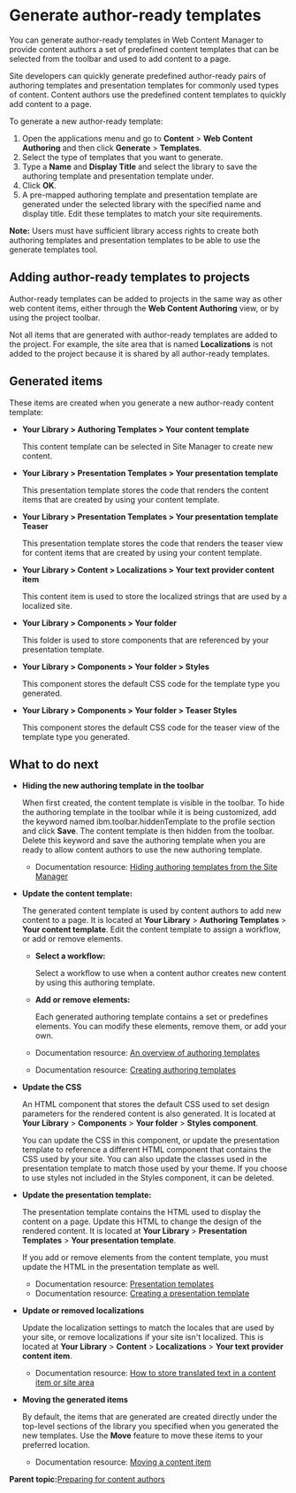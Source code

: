 # Generate author-ready templates 

You can generate author-ready templates in Web Content Manager to provide content authors a set of predefined content templates that can be selected from the toolbar and used to add content to a page.

Site developers can quickly generate predefined author-ready pairs of authoring templates and presentation templates for commonly used types of content. Content authors use the predefined content templates to quickly add content to a page.

To generate a new author-ready template:

1.  Open the applications menu and go to **Content** \> **Web Content Authoring** and then click **Generate** \> **Templates**.
2.  Select the type of templates that you want to generate.
3.  Type a **Name** and **Display Title** and select the library to save the authoring template and presentation template under.
4.  Click **OK**.
5.  A pre-mapped authoring template and presentation template are generated under the selected library with the specified name and display title. Edit these templates to match your site requirements.

**Note:** Users must have sufficient library access rights to create both authoring templates and presentation templates to be able to use the generate templates tool.

## Adding author-ready templates to projects

Author-ready templates can be added to projects in the same way as other web content items, either through the **Web Content Authoring** view, or by using the project toolbar.

Not all items that are generated with author-ready templates are added to the project. For example, the site area that is named **Localizations** is not added to the project because it is shared by all author-ready templates.

## Generated items

These items are created when you generate a new author-ready content template:

-   ****Your Library** \> **Authoring Templates** \> **Your content template****

    This content template can be selected in Site Manager to create new content.

-   ****Your Library** \> **Presentation Templates** \> **Your presentation template****

    This presentation template stores the code that renders the content items that are created by using your content template.

-   ****Your Library** \> **Presentation Templates** \> **Your presentation template Teaser****

    This presentation template stores the code that renders the teaser view for content items that are created by using your content template.

-   ****Your Library** \> **Content** \> **Localizations** \> **Your text provider content item****

    This content item is used to store the localized strings that are used by a localized site.

-   ****Your Library** \> **Components** \> **Your folder****

    This folder is used to store components that are referenced by your presentation template.

-   ****Your Library** \> **Components** \> **Your folder** \> **Styles****

    This component stores the default CSS code for the template type you generated.

-   ****Your Library** \> **Components** \> **Your folder** \> **Teaser Styles****

    This component stores the default CSS code for the teaser view of the template type you generated.


## What to do next

-   **Hiding the new authoring template in the toolbar**

    When first created, the content template is visible in the toolbar. To hide the authoring template in the toolbar while it is being customized, add the keyword named ibm.toolbar.hiddenTemplate to the profile section and click **Save**. The content template is then hidden from the toolbar. Delete this keyword and save the authoring template when you are ready to allow content authors to use the new authoring template.

    -   Documentation resource: [Hiding authoring templates from the Site Manager](../admin-system/epc_wcm_hide_authoring_templates.md)
-   **Update the content template:**

    The generated content template is used by content authors to add new content to a page. It is located at **Your Library** \> **Authoring Templates** \> **Your content template**. Edit the content template to assign a workflow, or add or remove elements.

    -   **Select a workflow:**

        Select a workflow to use when a content author creates new content by using this authoring template.

    -   **Add or remove elements:**

        Each generated authoring template contains a set or predefines elements. You can modify these elements, remove them, or add your own.

    -   Documentation resource: [An overview of authoring templates](wcm_dev_auth-temp_overview.md)
    -   Documentation resource: [Creating authoring templates](../panel_help/wcm_dev_auth-temp_creating.md)
-   **Update the CSS**

    An HTML component that stores the default CSS used to set design parameters for the rendered content is also generated. It is located at **Your Library** \> **Components** \> **Your folder** \> **Styles component**.

    You can update the CSS in this component, or update the presentation template to reference a different HTML component that contains the CSS used by your site. You can also update the classes used in the presentation template to match those used by your theme. If you choose to use styles not included in the Styles component, it can be deleted.

-   **Update the presentation template:**

    The presentation template contains the HTML used to display the content on a page. Update this HTML to change the design of the rendered content. It is located at **Your Library** \> **Presentation Templates** \> **Your presentation template**.

    If you add or remove elements from the content template, you must update the HTML in the presentation template as well.

    -   Documentation resource: [Presentation templates](wcm_cms_presentation_templates.md)
    -   Documentation resource: [Creating a presentation template](../panel_help/wcm_dev_pres-temp.md)
-   **Update or removed localizations**

    Update the localization settings to match the locales that are used by your site, or remove localizations if your site isn't localized. This is located at **Your Library** \> **Content** \> **Localizations** \> **Your text provider content item**.

    -   Documentation resource: [How to store translated text in a content item or site area](wcm_dev_storing_translated_text.md#)
-   **Moving the generated items**

    By default, the items that are generated are created directly under the top-level sections of the library you specified when you generated the new templates. Use the **Move** feature to move these items to your preferred location.

    -   Documentation resource: [Moving a content item](../panel_help/wcm_dev_content_linking_moving.md)

**Parent topic:**[Preparing for content authors ](../site/site_prep_toolbar.md)

